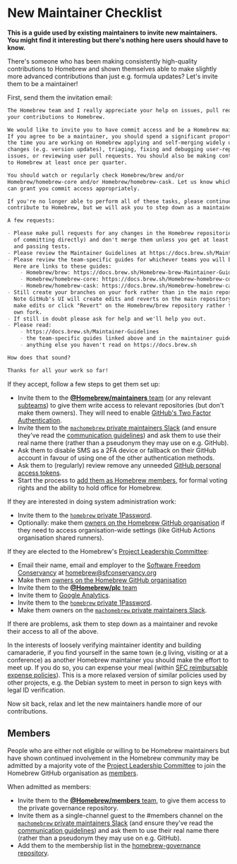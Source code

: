 # New Maintainer Checklist

**This is a guide used by existing maintainers to invite new maintainers. You might find it interesting but there's nothing here users should have to know.**

There's someone who has been making consistently high-quality contributions to Homebrew and shown themselves able to make slightly more advanced contributions than just e.g. formula updates? Let's invite them to be a maintainer!

First, send them the invitation email:

```markdown
The Homebrew team and I really appreciate your help on issues, pull requests and
your contributions to Homebrew.

We would like to invite you to have commit access and be a Homebrew maintainer.
If you agree to be a maintainer, you should spend a significant proportion of
the time you are working on Homebrew applying and self-merging widely used
changes (e.g. version updates), triaging, fixing and debugging user-reported
issues, or reviewing user pull requests. You should also be making contributions
to Homebrew at least once per quarter.

You should watch or regularly check Homebrew/brew and/or
Homebrew/homebrew-core and/or Homebrew/homebrew-cask. Let us know which so we
can grant you commit access appropriately.

If you're no longer able to perform all of these tasks, please continue to
contribute to Homebrew, but we will ask you to step down as a maintainer.

A few requests:

- Please make pull requests for any changes in the Homebrew repositories (instead
  of committing directly) and don't merge them unless you get at least one approval
  and passing tests.
- Please review the Maintainer Guidelines at https://docs.brew.sh/Maintainer-Guidelines
- Please review the team-specific guides for whichever teams you will be a part of.
  Here are links to these guides:
    - Homebrew/brew: https://docs.brew.sh/Homebrew-brew-Maintainer-Guide
    - Homebrew/homebrew-core: https://docs.brew.sh/Homebrew-homebrew-core-Maintainer-Guide
    - Homebrew/homebrew-cask: https://docs.brew.sh/Homebrew-homebrew-cask-Maintainer-Guide
- Still create your branches on your fork rather than in the main repository.
  Note GitHub's UI will create edits and reverts on the main repository if you
  make edits or click "Revert" on the Homebrew/brew repository rather than your
  own fork.
- If still in doubt please ask for help and we'll help you out.
- Please read:
    - https://docs.brew.sh/Maintainer-Guidelines
    - the team-specific guides linked above and in the maintainer guidelines
    - anything else you haven't read on https://docs.brew.sh

How does that sound?

Thanks for all your work so far!
```

If they accept, follow a few steps to get them set up:

- Invite them to the [**@Homebrew/maintainers** team](https://github.com/orgs/Homebrew/teams/maintainers) (or any relevant [subteams](https://github.com/orgs/Homebrew/teams/maintainers/teams)) to give them write access to relevant repositories (but don't make them owners). They will need to enable [GitHub's Two Factor Authentication](https://help.github.com/articles/about-two-factor-authentication/).
- Invite them to the [`machomebrew` private maintainers Slack](https://machomebrew.slack.com/admin/invites) (and ensure they've read the [communication guidelines](Maintainer-Guidelines.md#communication)) and ask them to use their real name there (rather than a pseudonym they may use on e.g. GitHub).
- Ask them to disable SMS as a 2FA device or fallback on their GitHub account in favour of using one of the other authentication methods.
- Ask them to (regularly) review remove any unneeded [GitHub personal access tokens](https://github.com/settings/tokens).
- Start the process to [add them as Homebrew members](#members), for formal voting rights and the ability to hold office for Homebrew.

If they are interested in doing system administration work:

- Invite them to the [`homebrew` private 1Password](https://homebrew.1password.com/people).
- Optionally: make them [owners on the Homebrew GitHub organisation](https://github.com/orgs/Homebrew/people) if they need to access organisation-wide settings (like GitHub Actions organisation shared runners).

If they are elected to the Homebrew's [Project Leadership Committee](https://docs.brew.sh/Homebrew-Governance#4-project-leadership-committee):

- Email their name, email and employer to the [Software Freedom Conservancy](https://sfconservancy.org) at homebrew@sfconservancy.org
- Make them [owners on the Homebrew GitHub organisation](https://github.com/orgs/Homebrew/people)
- Invite them to the [**@Homebrew/plc** team](https://github.com/orgs/Homebrew/teams/plc/members)
- Invite them to [Google Analytics](https://analytics.google.com/analytics/web/#management/Settings/a76679469w115400090p120682403/%3Fm.page%3DAccountUsers/).
- Invite them to the [`homebrew` private 1Password](https://homebrew.1password.com/people).
- Make them owners on the [`machomebrew` private maintainers Slack](https://machomebrew.slack.com/admin).

If there are problems, ask them to step down as a maintainer and revoke their access to all of the above.

In the interests of loosely verifying maintainer identity and building camaraderie, if you find yourself in the same town (e.g living, visiting or at a conference) as another Homebrew maintainer you should make the effort to meet up. If you do so, you can expense your meal (within [SFC reimbursable expense policies](https://sfconservancy.org/projects/policies/conservancy-travel-policy.html#meals-for-organizational-development)). This is a more relaxed version of similar policies used by other projects, e.g. the Debian system to meet in person to sign keys with legal ID verification.

Now sit back, relax and let the new maintainers handle more of our contributions.

## Members

People who are either not eligible or willing to be Homebrew maintainers but have shown continued involvement in the Homebrew community may be admitted by a majority vote of the [Project Leadership Committee](https://docs.brew.sh/Homebrew-Governance#4-project-leadership-committee) to join the Homebrew GitHub organisation as [members](https://docs.brew.sh/Homebrew-Governance#2-members).

When admitted as members:

- Invite them to the [**@Homebrew/members** team](https://github.com/orgs/Homebrew/teams/members), to give them access to the private governance repository.
- Invite them as a single-channel guest to the #members channel on the [`machomebrew` private maintainers Slack](https://machomebrew.slack.com/admin/invites) (and ensure they've read the [communication guidelines](Maintainer-Guidelines.md#communication)) and ask them to use their real name there (rather than a pseudonym they may use on e.g. GitHub).
- Add them to the membership list in the [homebrew-governance repository](https://github.com/Homebrew/homebrew-governance).
